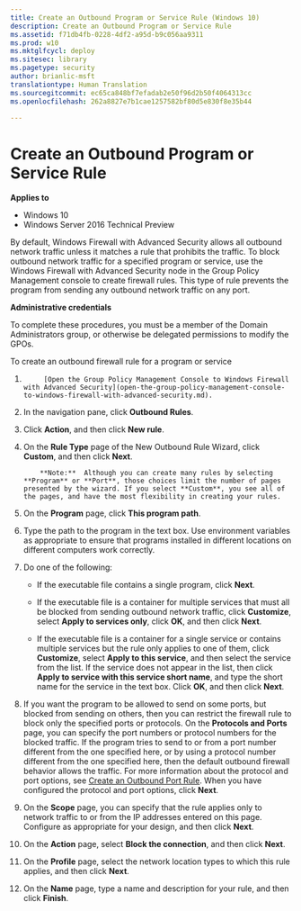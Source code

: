 ```yaml
---
title: Create an Outbound Program or Service Rule (Windows 10)
description: Create an Outbound Program or Service Rule
ms.assetid: f71db4fb-0228-4df2-a95d-b9c056aa9311
ms.prod: w10
ms.mktglfcycl: deploy
ms.sitesec: library
ms.pagetype: security
author: brianlic-msft
translationtype: Human Translation
ms.sourcegitcommit: ec65ca848bf7efadab2e50f96d2b50f4064313cc
ms.openlocfilehash: 262a8827e7b1cae1257582bf80d5e830f8e35b44

---
```


# Create an Outbound Program or Service Rule

**Applies to**
-   Windows 10
-   Windows Server 2016 Technical Preview

By default, Windows Firewall with Advanced Security allows all outbound network traffic unless it matches a rule that prohibits the traffic. To block outbound network traffic for a specified program or service, use the Windows Firewall with Advanced Security node in the Group Policy Management console to create firewall rules. This type of rule prevents the program from sending any outbound network traffic on any port.

**Administrative credentials**

To complete these procedures, you must be a member of the Domain Administrators group, or otherwise be delegated permissions to modify the GPOs.

To create an outbound firewall rule for a program or service

1.  
            [Open the Group Policy Management Console to Windows Firewall with Advanced Security](open-the-group-policy-management-console-to-windows-firewall-with-advanced-security.md).

2.  In the navigation pane, click **Outbound Rules**.

3.  Click **Action**, and then click **New rule**.

4.  On the **Rule Type** page of the New Outbound Rule Wizard, click **Custom**, and then click **Next**.

    >
            **Note:**  Although you can create many rules by selecting **Program** or **Port**, those choices limit the number of pages presented by the wizard. If you select **Custom**, you see all of the pages, and have the most flexibility in creating your rules.

5.  On the **Program** page, click **This program path**.

6.  Type the path to the program in the text box. Use environment variables as appropriate to ensure that programs installed in different locations on different computers work correctly.

7.  Do one of the following:

    -   If the executable file contains a single program, click **Next**.

    -   If the executable file is a container for multiple services that must all be blocked from sending outbound network traffic, click **Customize**, select **Apply to services only**, click **OK**, and then click **Next**.

    -   If the executable file is a container for a single service or contains multiple services but the rule only applies to one of them, click **Customize**, select **Apply to this service**, and then select the service from the list. If the service does not appear in the list, then click **Apply to service with this service short name**, and type the short name for the service in the text box. Click **OK**, and then click **Next**.

8.  If you want the program to be allowed to send on some ports, but blocked from sending on others, then you can restrict the firewall rule to block only the specified ports or protocols. On the **Protocols and Ports** page, you can specify the port numbers or protocol numbers for the blocked traffic. If the program tries to send to or from a port number different from the one specified here, or by using a protocol number different from the one specified here, then the default outbound firewall behavior allows the traffic. For more information about the protocol and port options, see [Create an Outbound Port Rule](create-an-outbound-port-rule.md). When you have configured the protocol and port options, click **Next**.

9.  On the **Scope** page, you can specify that the rule applies only to network traffic to or from the IP addresses entered on this page. Configure as appropriate for your design, and then click **Next**.

10. On the **Action** page, select **Block the connection**, and then click **Next**.

11. On the **Profile** page, select the network location types to which this rule applies, and then click **Next**.

12. On the **Name** page, type a name and description for your rule, and then click **Finish**.



<!--HONumber=Jun16_HO4-->



